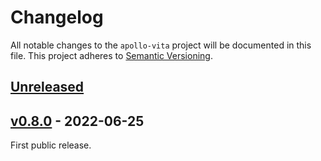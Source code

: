 # Changelog

All notable changes to the `apollo-vita` project will be documented in this file. This project adheres to [Semantic Versioning](https://semver.org/spec/v2.0.0.html).

## [Unreleased]()

## [v0.8.0](https://github.com/bucanero/apollo-vita/releases/tag/v0.8.0) - 2022-06-25

First public release.
